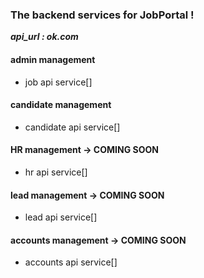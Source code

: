 
### The backend services for JobPortal !

***api_url : ok.com*** 

#### admin management 
- job api service[]

#### candidate management 
- candidate api service[]

#### HR management -> **COMING SOON**
- hr api service[]

#### lead management -> **COMING SOON**
- lead api service[]

#### accounts management -> **COMING SOON**
- accounts api service[]



